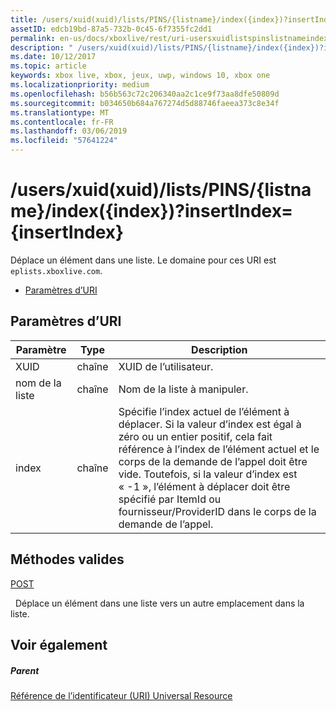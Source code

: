 ```yaml
---
title: /users/xuid(xuid)/lists/PINS/{listname}/index({index})?insertIndex={insertIndex}
assetID: edcb19bd-87a5-732b-0c45-6f7355fc2dd1
permalink: en-us/docs/xboxlive/rest/uri-usersxuidlistspinslistnameindex.html
description: " /users/xuid(xuid)/lists/PINS/{listname}/index({index})?insertIndex={insertIndex}"
ms.date: 10/12/2017
ms.topic: article
keywords: xbox live, xbox, jeux, uwp, windows 10, xbox one
ms.localizationpriority: medium
ms.openlocfilehash: b56b563c72c206340aa2c1ce9f73aa8dfe50809d
ms.sourcegitcommit: b034650b684a767274d5d88746faeea373c8e34f
ms.translationtype: MT
ms.contentlocale: fr-FR
ms.lasthandoff: 03/06/2019
ms.locfileid: "57641224"
---
```

# <a name="usersxuidxuidlistspinslistnameindexindexinsertindexinsertindex"></a>/users/xuid(xuid)/lists/PINS/{listname}/index({index})?insertIndex={insertIndex}
Déplace un élément dans une liste. Le domaine pour ces URI est `eplists.xboxlive.com`.
 
  * [Paramètres d’URI](#ID4EV)
 
<a id="ID4EV"></a>

 
## <a name="uri-parameters"></a>Paramètres d’URI 
 
| Paramètre| Type| Description| 
| --- | --- | --- | 
| XUID| chaîne| XUID de l’utilisateur.| 
| nom de la liste| chaîne| Nom de la liste à manipuler.| 
| index| chaîne| Spécifie l’index actuel de l’élément à déplacer. Si la valeur d’index est égal à zéro ou un entier positif, cela fait référence à l’index de l’élément actuel et le corps de la demande de l’appel doit être vide. Toutefois, si la valeur d’index est « -1 », l’élément à déplacer doit être spécifié par ItemId ou fournisseur/ProviderID dans le corps de la demande de l’appel. | 
  
<a id="ID4EHC"></a>

 
## <a name="valid-methods"></a>Méthodes valides

[POST](uri-usersxuidlistspinslistnameindexpost.md)

&nbsp;&nbsp;Déplace un élément dans une liste vers un autre emplacement dans la liste.
 
<a id="ID4ERC"></a>

 
## <a name="see-also"></a>Voir également
 
<a id="ID4ETC"></a>

 
##### <a name="parent"></a>Parent 

[Référence de l’identificateur (URI) Universal Resource](../atoc-xboxlivews-reference-uris.md)

   